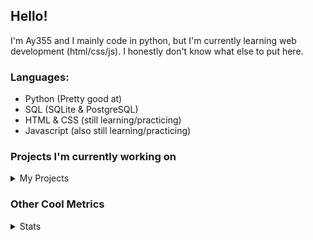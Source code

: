 ## Hello!


I'm Ay355 and I mainly code in python, but I'm currently learning web development (html/css/js). I honestly don't know what else to put here.


### Languages:
 - Python (Pretty good at)
 - SQL (SQLite & PostgreSQL)
 - HTML & CSS (still learning/practicing)
 - Javascript (also still learning/practicing)

 
### Projects I'm currently working on

<details>
 <summary>My Projects</summary>
<br>
 
[Standle](https://discord.com/oauth2/authorize?client_id=810345494223781899&scope=bot&permissions=8)
 - A multipurpose discord bot for your discord server. Has useful and fun commands for you to mess around with. Made with [discord.py](https://www.github.com/Rapptz/discord.py).

[RoboAy355](https://github.com/Ay-355/RoboAy355)
 - A personal discord bot that I use for random things.

[Asyncdictionary](https://github.com/Ay-355/asyncdictionary)
 - An async wrapper for a dictionary API. See the README for more info.

 
That's pretty much it, other stuff is closed-source cause I'm spending most of my time learning.
 
</details>


### Other Cool Metrics


<details>
<summary>Stats</summary>
<br>
 
<a href="https://github.com/Ay-355">
 <img align="center" src="https://github-readme-stats.vercel.app/api?username=Ay-355&theme=tokyonight&show_icons=true&count_private=true&hide_border=true" />
</a><a href="https://github.com/Ay-355">
  <img align="center" src="https://github-readme-stats.vercel.app/api/top-langs/?username=Ay-355&hide=toml,yaml,cmake&layout=compact&langs_count=8&theme=tokyonight&hide_border=true" />
</a>

 
&nbsp; <!-- Space character to put some space between the different stat types. -->

 
<!--START_SECTION:waka-->
**🐱 My Github Data** 

> 🏆 331 Contributions in the Year 2021
 > 
> 📦 841 Bytes Used in Github's Storage 
 > 
> 🚫 Not Opted to Hire
 > 
> 📜 8 Public Repositories 
 > 
> 🔑 2 Private Repositories  
 > 
**I'm a Night 🦉** 

```text
🌞 Morning    4 commits      ░░░░░░░░░░░░░░░░░░░░░░░░░   2.03% 
🌆 Daytime    89 commits     ███████████░░░░░░░░░░░░░░   45.18% 
🌃 Evening    92 commits     ███████████░░░░░░░░░░░░░░   46.7% 
🌙 Night      12 commits     █░░░░░░░░░░░░░░░░░░░░░░░░   6.09%

```
📅 **I'm Most Productive on Monday** 

```text
Monday       34 commits     ████░░░░░░░░░░░░░░░░░░░░░   17.26% 
Tuesday      31 commits     ████░░░░░░░░░░░░░░░░░░░░░   15.74% 
Wednesday    16 commits     ██░░░░░░░░░░░░░░░░░░░░░░░   8.12% 
Thursday     24 commits     ███░░░░░░░░░░░░░░░░░░░░░░   12.18% 
Friday       32 commits     ████░░░░░░░░░░░░░░░░░░░░░   16.24% 
Saturday     33 commits     ████░░░░░░░░░░░░░░░░░░░░░   16.75% 
Sunday       27 commits     ███░░░░░░░░░░░░░░░░░░░░░░   13.71%

```


📊 **This Week I Spent My Time On** 

```text
💬 Programming Languages: 
Python                   16 hrs 40 mins      ███████████████████████░░   93.45% 
HTML                     22 mins             ░░░░░░░░░░░░░░░░░░░░░░░░░   2.07% 
CSS                      22 mins             ░░░░░░░░░░░░░░░░░░░░░░░░░   2.06% 
Other                    16 mins             ░░░░░░░░░░░░░░░░░░░░░░░░░   1.51% 
JSON                     9 mins              ░░░░░░░░░░░░░░░░░░░░░░░░░   0.91%

🔥 Editors: 
VS Code                  17 hrs 50 mins      █████████████████████████   100.0%

🐱‍💻 Projects: 
standle-bot              14 hrs 39 mins      ████████████████████░░░░░   82.17% 
RoboAy355                1 hr 27 mins        ██░░░░░░░░░░░░░░░░░░░░░░░   8.13% 
connscript               48 mins             █░░░░░░░░░░░░░░░░░░░░░░░░   4.51% 
learnweb                 44 mins             █░░░░░░░░░░░░░░░░░░░░░░░░   4.13% 
Unknown Project          11 mins             ░░░░░░░░░░░░░░░░░░░░░░░░░   1.05%

💻 Operating System: 
Windows                  17 hrs 50 mins      █████████████████████████   100.0%

```

**I Mostly Code in Python** 

```text
Python                   6 repos             ██████████████████░░░░░░░   75.0% 
HTML                     1 repo              ███░░░░░░░░░░░░░░░░░░░░░░   12.5% 
C++                      1 repo              ███░░░░░░░░░░░░░░░░░░░░░░   12.5%

```



 Last Updated on 01/07/2021
<!--END_SECTION:waka-->
</details>

